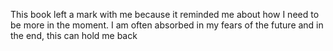 This book left a mark with me because it reminded me about how I need to be more in the moment. I am often absorbed in my fears of the future and in the end, this can hold me back